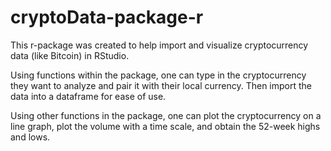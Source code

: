 # cryptoData-package-r

This r-package was created to help import and visualize cryptocurrency data (like Bitcoin) in RStudio.

Using functions within the package, one can type in the cryptocurrency they want to analyze and pair it with their local currency. Then import the data into a dataframe for ease of use.

Using other functions in the package, one can plot the cryptocurrency on a line graph, plot the volume with a time scale, and obtain the 52-week highs and lows.
